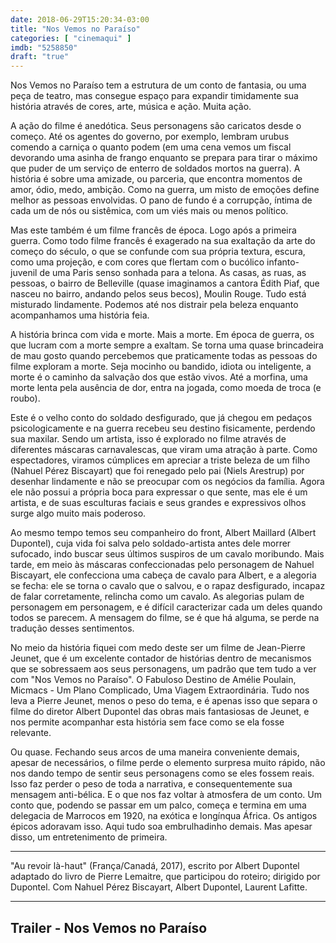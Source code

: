 ```yaml
---
date: 2018-06-29T15:20:34-03:00
title: "Nos Vemos no Paraíso"
categories: [ "cinemaqui" ]
imdb: "5258850"
draft: "true"
---
```

Nos Vemos no Paraíso tem a estrutura de um conto de fantasia, ou uma peça de teatro, mas consegue espaço para expandir timidamente sua história através de cores, arte, música e ação. Muita ação.

A ação do filme é anedótica. Seus personagens são caricatos desde o começo. Até os agentes do governo, por exemplo, lembram urubus comendo a carniça o quanto podem (em uma cena vemos um fiscal devorando uma asinha de frango enquanto se prepara para tirar o máximo que puder de um serviço de enterro de soldados mortos na guerra). A história é sobre uma amizade, ou parceria, que encontra momentos de amor, ódio, medo, ambição. Como na guerra, um misto de emoções define melhor as pessoas envolvidas. O pano de fundo é a corrupção, íntima de cada um de nós ou sistêmica, com um viés mais ou menos político.

Mas este também é um filme francês de época. Logo após a primeira guerra. Como todo filme francês é exagerado na sua exaltação da arte do começo do século, o que se confunde com sua própria textura, escura, como uma projeção, e com cores que flertam com o bucólico infanto-juvenil de uma Paris senso sonhada para a telona. As casas, as ruas, as pessoas, o bairro de Belleville (quase imaginamos a cantora Édith Piaf, que nasceu no bairro, andando pelos seus becos), Moulin Rouge. Tudo está misturado lindamente. Podemos até nos distrair pela beleza enquanto acompanhamos uma história feia.

A história brinca com vida e morte. Mais a morte. Em época de guerra, os que lucram com a morte sempre a exaltam. Se torna uma quase brincadeira de mau gosto quando percebemos que praticamente todas as pessoas do filme exploram a morte. Seja mocinho ou bandido, idiota ou inteligente, a morte é o caminho da salvação dos que estão vivos. Até a morfina, uma morte lenta pela ausência de dor, entra na jogada, como moeda de troca (e roubo).

Este é o velho conto do soldado desfigurado, que já chegou em pedaços psicologicamente e na guerra recebeu seu destino fisicamente, perdendo sua maxilar. Sendo um artista, isso é explorado no filme através de diferentes máscaras carnavalescas, que viram uma atração à parte. Como espectadores, viramos cúmplices em apreciar a triste beleza de um filho (Nahuel Pérez Biscayart) que foi renegado pelo pai (Niels Arestrup) por desenhar lindamente e não se preocupar com os negócios da família. Agora ele não possui a própria boca para expressar o que sente, mas ele é um artista, e de suas esculturas faciais e seus grandes e expressivos olhos surge algo muito mais poderoso.

Ao mesmo tempo temos seu companheiro do front, Albert Maillard (Albert Dupontel), cuja vida foi salva pelo soldado-artista antes dele morrer sufocado, indo buscar seus últimos suspiros de um cavalo moribundo. Mais tarde, em meio às máscaras confeccionadas pelo personagem de Nahuel Biscayart, ele confecciona uma cabeça de cavalo para Albert, e a alegoria se fecha: ele se torna o cavalo que o salvou, e o rapaz desfigurado, incapaz de falar corretamente, relincha como um cavalo. As alegorias pulam de personagem em personagem, e é difícil caracterizar cada um deles quando todos se parecem. A mensagem do filme, se é que há alguma, se perde na tradução desses sentimentos.

No meio da história fiquei com medo deste ser um filme de Jean-Pierre Jeunet, que é um excelente contador de histórias dentro de mecanismos que se sobressaem aos seus personagens, um padrão que tem tudo a ver com "Nos Vemos no Paraíso". O Fabuloso Destino de Amélie Poulain, Micmacs - Um Plano Complicado, Uma Viagem Extraordinária. Tudo nos leva a Pierre Jeunet, menos o peso do tema, e é apenas isso que separa o filme do diretor Albert Dupontel das obras mais fantasiosas de Jeunet, e nos permite acompanhar esta história sem face como se ela fosse relevante.

Ou quase. Fechando seus arcos de uma maneira conveniente demais, apesar de necessários, o filme perde o elemento surpresa muito rápido, não nos dando tempo de sentir seus personagens como se eles fossem reais. Isso faz perder o peso de toda a narrativa, e consequentemente sua mensagem anti-bélica. E o que nos faz voltar à atmosfera de um conto. Um conto que, podendo se passar em um palco, começa e termina em uma delegacia de Marrocos em 1920, na exótica e longínqua África. Os antigos épicos adoravam isso. Aqui tudo soa embrulhadinho demais. Mas apesar disso, um entretenimento de primeira.

<hr>"Au revoir là-haut" (França/Canadá, 2017), escrito por Albert Dupontel adaptado do livro de Pierre Lemaitre, que participou do roteiro; dirigido por Dupontel. Com Nahuel Pérez Biscayart, Albert Dupontel, Laurent Lafitte.<hr>

<h2>Trailer - Nos Vemos no Paraíso<h2>
